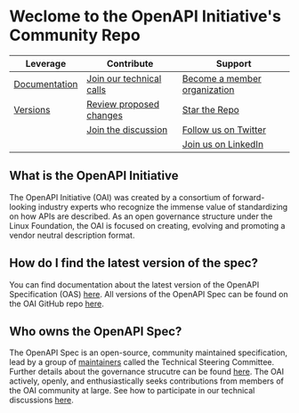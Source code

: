 # Weclome to the OpenAPI Initiative's Community Repo

| Leverage  | Contribute | Support |
| ------------- | ------------- | ------------- |
| [Documentation](https://oai.github.io/Documentation/)  | [Join our technical calls](https://github.com/OAI/OpenAPI-Specification#participation)  | [Become a member organization](https://enrollment.lfx.linuxfoundation.org/?project=openapi) |
| [Versions](https://github.com/OAI/OpenAPI-Specification/releases) | [Review proposed changes](https://github.com/OAI/OpenAPI-Specification/pulls)   | [Star the Repo](https://github.com/OAI/OpenAPI-Specification/stargazers)  |
| | [Join the discussion](https://github.com/OAI/OpenAPI-Specification/issues) | [Follow us on Twitter](https://twitter.com/OpenApiSpec) |
| |  | [Join us on LinkedIn](https://www.linkedin.com/groups/8556951/) |


## What is the OpenAPI Initiative
The OpenAPI Initiative (OAI) was created by a consortium of forward-looking industry experts who recognize the immense value of standardizing on how APIs are described. As an open governance structure under the Linux Foundation, the OAI is focused on creating, evolving and promoting a vendor neutral description format.

## How do I find the latest version of the spec?
You can find documentation about the latest version of the OpenAPI Specification (OAS) [here](https://spec.openapis.org/oas/latest.html). All versions of the OpenAPI Spec can be found on the OAI GitHub repo [here](https://github.com/OAI/OpenAPI-Specification/releases).

## Who owns the OpenAPI Spec?
The OpenAPI Spec is an open-source, community maintained specification, lead by a group of [maintainers](https://github.com/OAI/OpenAPI-Specification/blob/main/MAINTAINERS.md) called the Technical Steering Committee. Further details about the governance strucutre can be found [here](https://github.com/OAI/OpenAPI-Specification/blob/main/GOVERNANCE.md). The OAI actively, openly, and enthusiastically seeks contributions from members of the OAI community at large. See how to participate in our technical discussions [here](https://github.com/OAI/OpenAPI-Specification#participation).
